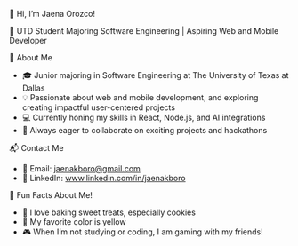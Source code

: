 👋 Hi, I’m Jaena Orozco!

🌟  UTD Student Majoring Software Engineering | Aspiring Web and Mobile Developer

🚀 About Me
- 🎓 Junior majoring in Software Engineering at The University of Texas at Dallas
- 💡 Passionate about web and mobile development, and exploring creating impactful user-centered projects
- 💻 Currently honing my skills in React, Node.js, and AI integrations
- 🌱 Always eager to collaborate on exciting projects and hackathons

📬 Contact Me
- 📧 Email: jaenakboro@gmail.com
- 💼 LinkedIn: www.linkedin.com/in/jaenakboro

🎨 Fun Facts About Me!
- 🍪 I love baking sweet treats, especially cookies 
- 💛 My favorite color is yellow
- 🎮 When I’m not studying or coding, I am gaming with my friends!

<!---
JaenaO/JaenaO is a ✨ special ✨ repository because its `README.md` (this file) appears on your GitHub profile.
You can click the Preview link to take a look at your changes.
--->
